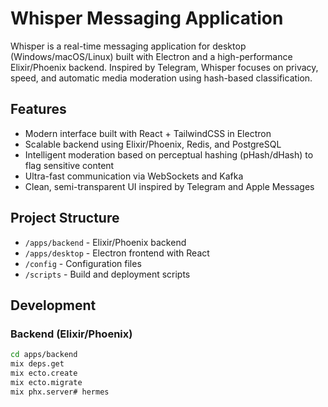 # Whisper Messaging Application

Whisper is a real-time messaging application for desktop (Windows/macOS/Linux) built with Electron and a high-performance Elixir/Phoenix backend. Inspired by Telegram, Whisper focuses on privacy, speed, and automatic media moderation using hash-based classification.

## Features

- Modern interface built with React + TailwindCSS in Electron
- Scalable backend using Elixir/Phoenix, Redis, and PostgreSQL
- Intelligent moderation based on perceptual hashing (pHash/dHash) to flag sensitive content
- Ultra-fast communication via WebSockets and Kafka
- Clean, semi-transparent UI inspired by Telegram and Apple Messages

## Project Structure

- `/apps/backend` - Elixir/Phoenix backend
- `/apps/desktop` - Electron frontend with React
- `/config` - Configuration files
- `/scripts` - Build and deployment scripts

## Development

### Backend (Elixir/Phoenix)

```bash
cd apps/backend
mix deps.get
mix ecto.create
mix ecto.migrate
mix phx.server# hermes
